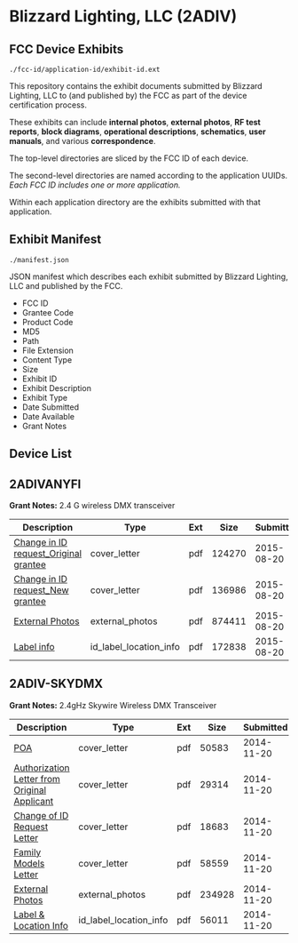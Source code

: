 # Blizzard Lighting, LLC (2ADIV)
## FCC Device Exhibits

```
./fcc-id/application-id/exhibit-id.ext
```

This repository contains the exhibit documents submitted by Blizzard Lighting, LLC to (and published by) the FCC as part of the device certification process.

These exhibits can include **internal photos**, **external photos**, **RF test reports**, **block diagrams**, **operational descriptions**, **schematics**, **user manuals**, and various **correspondence**.

The top-level directories are sliced by the FCC ID of each device.

The second-level directories are named according to the application UUIDs. *Each FCC ID includes one or more application.*

Within each application directory are the exhibits submitted with that application. 

## Exhibit Manifest

```
./manifest.json
```

JSON manifest which describes each exhibit submitted by Blizzard Lighting, LLC and published by the FCC.

- FCC ID
- Grantee Code
- Product Code
- MD5
- Path
- File Extension
- Content Type
- Size
- Exhibit ID
- Exhibit Description
- Exhibit Type
- Date Submitted
- Date Available
- Grant Notes

## Device List
## 2ADIVANYFI
**Grant Notes:** 2.4 G wireless DMX transceiver

| Description | Type | Ext | Size | Submitted | Available |
| ----------- | ---- | --- | ---- | --------- | --------- |
| [Change in ID request_Original grantee](2ADIVANYFI/22703846ec16189cc6f412e6c8d3f34b/2719990.pdf) | cover_letter | pdf | 124270 | 2015-08-20 | 2015-08-20 |
| [Change in ID request_New grantee](2ADIVANYFI/22703846ec16189cc6f412e6c8d3f34b/2719991.pdf) | cover_letter | pdf | 136986 | 2015-08-20 | 2015-08-20 |
| [External Photos](2ADIVANYFI/22703846ec16189cc6f412e6c8d3f34b/2719993.pdf) | external_photos | pdf | 874411 | 2015-08-20 | 2015-08-20 |
| [Label info](2ADIVANYFI/22703846ec16189cc6f412e6c8d3f34b/2719992.pdf) | id_label_location_info | pdf | 172838 | 2015-08-20 | 2015-08-20 |
## 2ADIV-SKYDMX
**Grant Notes:** 2.4gHz Skywire Wireless DMX Transceiver

| Description | Type | Ext | Size | Submitted | Available |
| ----------- | ---- | --- | ---- | --------- | --------- |
| [POA](2ADIV-SKYDMX/fe81c73f8f85dabfebd6b7aa5b42c00e/2449680.pdf) | cover_letter | pdf | 50583 | 2014-11-20 | 2014-11-20 |
| [Authorization Letter from Original Applicant](2ADIV-SKYDMX/fe81c73f8f85dabfebd6b7aa5b42c00e/2449681.pdf) | cover_letter | pdf | 29314 | 2014-11-20 | 2014-11-20 |
| [Change of ID Request Letter](2ADIV-SKYDMX/fe81c73f8f85dabfebd6b7aa5b42c00e/2449682.pdf) | cover_letter | pdf | 18683 | 2014-11-20 | 2014-11-20 |
| [Family Models Letter](2ADIV-SKYDMX/fe81c73f8f85dabfebd6b7aa5b42c00e/2449683.pdf) | cover_letter | pdf | 58559 | 2014-11-20 | 2014-11-20 |
| [External Photos](2ADIV-SKYDMX/fe81c73f8f85dabfebd6b7aa5b42c00e/2442818.pdf) | external_photos | pdf | 234928 | 2014-11-20 | 2014-11-20 |
| [Label & Location Info](2ADIV-SKYDMX/fe81c73f8f85dabfebd6b7aa5b42c00e/2449685.pdf) | id_label_location_info | pdf | 56011 | 2014-11-20 | 2014-11-20 |
